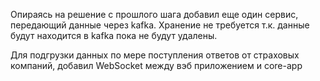 Опираясь на решение с прошлого шага добавил еще один сервис, передающий данные через kafka. Хранение не требуется т.к. данные будут находится в kafka пока не будут удалены.

Для подгрузки данных по мере поступления ответов от страховых компаний, добавил WebSocket между вэб приложением и core-app
